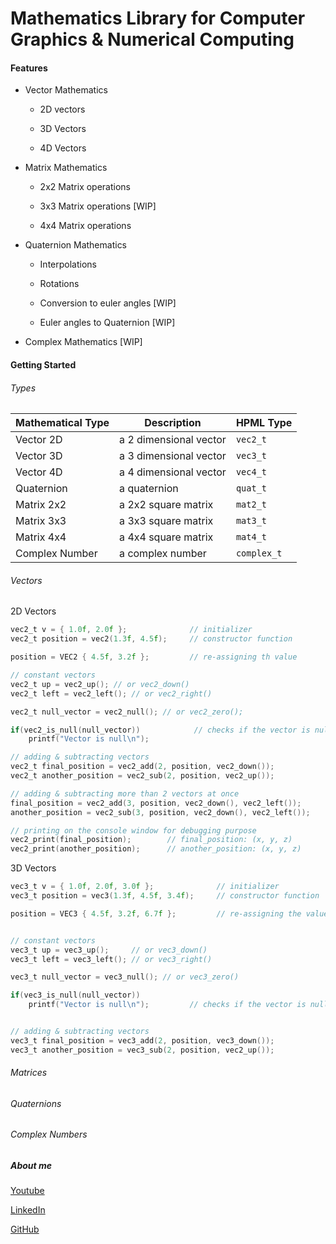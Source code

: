 # Mathematics Library for Computer Graphics & Numerical Computing

#### Features

- Vector Mathematics
  
  - 2D vectors
  
  - 3D Vectors
  
  - 4D Vectors

- Matrix Mathematics
  
  - 2x2 Matrix operations
  
  - 3x3 Matrix operations [WIP]
  
  - 4x4 Matrix operations

- Quaternion Mathematics
  
  - Interpolations
  
  - Rotations
  
  - Conversion to euler angles [WIP]
  
  - Euler angles to Quaternion [WIP]

- Complex Mathematics [WIP]

#### Getting Started

###### Types

| Mathematical Type | Description            | HPML Type   |
| ----------------- | ---------------------- | ----------- |
| Vector 2D         | a 2 dimensional vector | `vec2_t`    |
| Vector 3D         | a 3 dimensional vector | `vec3_t`    |
| Vector 4D         | a 4 dimensional vector | `vec4_t`    |
| Quaternion        | a quaternion           | `quat_t`    |
| Matrix 2x2        | a 2x2 square matrix    | `mat2_t`    |
| Matrix 3x3        | a 3x3 square matrix    | `mat3_t `   |
| Matrix 4x4        | a 4x4 square matrix    | `mat4_t`    |
| Complex Number    | a complex number       | `complex_t` |

###### Vectors

2D Vectors

```c
vec2_t v = { 1.0f, 2.0f };              // initializer
vec2_t position = vec2(1.3f, 4.5f);     // constructor function

position = VEC2 { 4.5f, 3.2f };         // re-assigning th value

// constant vectors
vec2_t up = vec2_up(); // or vec2_down()
vec2_t left = vec2_left(); // or vec2_right()

vec2_t null_vector = vec2_null(); // or vec2_zero();

if(vec2_is_null(null_vector))            // checks if the vector is null
    printf("Vector is null\n");

// adding & subtracting vectors
vec2_t final_position = vec2_add(2, position, vec2_down());
vec2_t another_position = vec2_sub(2, position, vec2_up());

// adding & subtracting more than 2 vectors at once
final_position = vec2_add(3, position, vec2_down(), vec2_left());
another_position = vec2_sub(3, position, vec2_down(), vec2_left());

// printing on the console window for debugging purpose
vec2_print(final_position);        // final_position: (x, y, z)
vec2_print(another_position);      // another_position: (x, y, z)


```



3D Vectors

```c
vec3_t v = { 1.0f, 2.0f, 3.0f };              // initializer
vec3_t position = vec3(1.3f, 4.5f, 3.4f);     // constructor function

position = VEC3 { 4.5f, 3.2f, 6.7f };         // re-assigning the value


// constant vectors
vec3_t up = vec3_up();     // or vec3_down()
vec3_t left = vec3_left(); // or vec3_right()

vec3_t null_vector = vec3_null(); // or vec3_zero()

if(vec3_is_null(null_vector))
    printf("Vector is null\n");         // checks if the vector is null


// adding & subtracting vectors
vec3_t final_position = vec3_add(2, position, vec3_down());
vec3_t another_position = vec3_sub(2, position, vec2_up());
```





###### Matrices

###### Quaternions

###### Complex Numbers



##### About me

[Youtube](https://www.youtube.com/channel/UCWe_os3p4z3DBnQ4B5DUTfw/videos)

[LinkedIn](https://www.linkedin.com/in/ravi-prakash-095a271a8/)

[GitHub](https://github.com/ravi688)
